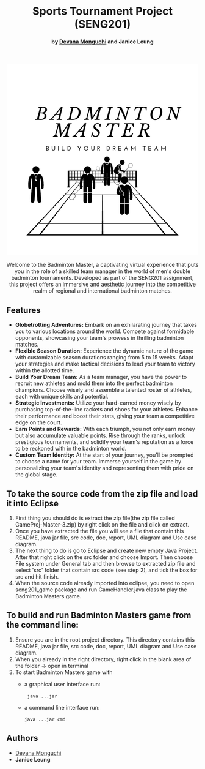 <h1 align="center">Sports Tournament Project (SENG201)</h1>
<h4 align="center">by <a href="dmo118@uclive.ac.nz">Devana Monguchi</a> and Janice Leung</h4><br>
<p align="center";>
  <a href="https://gitpoint.co/">
    <img src="Badm.png" alt="Italian Trulli">
  </a>
</p>

<p align="center">
  Welcome to the Badminton Master, a captivating virtual experience that puts you in the role of a skilled team manager in the world of men's double badminton tournaments. Developed as part of the SENG201 assignment, this project offers an immersive and aesthetic journey into the competitive realm of regional and international badminton matches.
</p>

<p align="left">
  
Features
----------------------------------------------------
  <ul>
  <li><b>Globetrotting Adventures:</b> Embark on an exhilarating journey that takes you to various locations around the world. Compete against formidable opponents, showcasing your team's prowess in thrilling badminton matches.</li>
    <li><b>Flexible Season Duration:</b> Experience the dynamic nature of the game with customizable season durations ranging from 5 to 15 weeks. Adapt your strategies and make tactical decisions to lead your team to victory within the allotted time.</li>
    <li><b>Build Your Dream Team:</b> As a team manager, you have the power to recruit new athletes and mold them into the perfect badminton champions. Choose wisely and assemble a talented roster of athletes, each with unique skills and potential.</li>
    <li><b>Strategic Investments:</b> Utilize your hard-earned money wisely by purchasing top-of-the-line rackets and shoes for your athletes. Enhance their performance and boost their stats, giving your team a competitive edge on the court.</li>
    <li><b>Earn Points and Rewards:</b> With each triumph, you not only earn money but also accumulate valuable points. Rise through the ranks, unlock prestigious tournaments, and solidify your team's reputation as a force to be reckoned with in the badminton world.</li>
    <li><b>Custom Team Identity:</b> At the start of your journey, you'll be prompted to choose a name for your team. Immerse yourself in the game by personalizing your team's identity and representing them with pride on the global stage.</li>   
</ul>


To take the source code from the zip file and load it into Eclipse
-----------------------------------------------------
<ol>
<li>First thing you should do is extract the zip file(the zip file called GameProj-Master-3.zip) by right click on the file and click on extract.</li>
<li>Once you have extracted the file you will see a file that contain  this README, java jar file, src code, doc, report, UML diagram and Use case diagram.</li>
<li>The next thing to do is go to Eclipse and create new empty Java Project. After that right click on the src folder and choose Import. Then choose File system under General tab and then browse to extracted zip file and select 'src' folder that contain src code (see step 2), and tick the box for src and hit finish.</li>
<li>When the source code already imported into eclipse, you need to open seng201_game package and run GameHandler.java class to play the Badminton Masters game.</li>
</ol>
 
To build and run Badminton Masters game from the command line:
-----------------------------------------------------
<ol>
  <li>Ensure you are in the root project directory. This directory contains  this README, java jar file, src code, doc, report, UML diagram and Use case diagram.</li>
  <li>When you already in the right directory, right click in the blank area of the folder -> open in terminal</li>
  <li>To start Badminton Masters game with</li> 
    
   <p>
   <ul>
     <li>a graphical user interface run:</li>
     
     java ...jar
  </ul>
  </p>
  <p>
  <ul> 
     <li>a command line interface run:</li>
     
    java ...jar cmd
  </ul>
  </p>
  
</ol>

Authors
-----------------------------------------------------
<ul>
  <li><a href="dmo118@uclive.ac.nz">Devana Monguchi</a></li> 
  <li><b>Janice Leung</b></li>
</ul>

</p>

